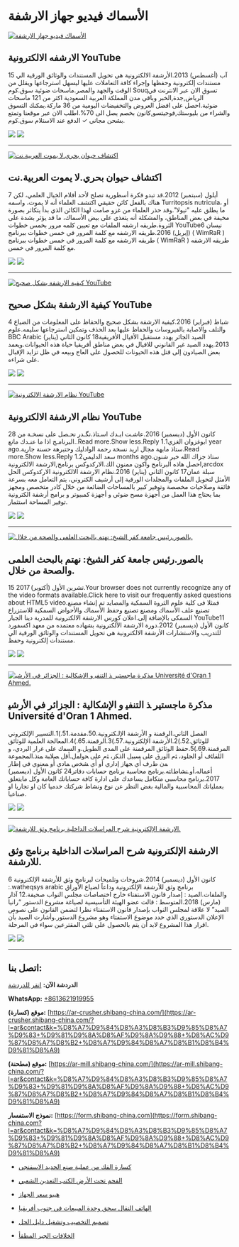 # الأسماك فيديو جهاز الارشفة

<a href="https://swt.shibang-china.com/?l=ar&img&k=%D8%A7%D9%84%D8%A3%D8%B3%D9%85%D8%A7%D9%83+%D9%81%D9%8A%D8%AF%D9%8A%D9%88+%D8%AC%D9%87%D8%A7%D8%B2+%D8%A7%D9%84%D8%A7%D8%B1%D8%B4%D9%81%D8%A9" target="_blank">![الأسماك فيديو جهاز الارشفة](http://static.shibang-china.com/all-800x300/982.jpg)</a>

## الارشفه الالكترونية YouTube
15 آب (أغسطس) 2013.الأرشفة الالكترونية هى تحويل المستندات والوثائق الورقية الي مستندات إلكترونية وحفظها وإجراء كافة التعاملات عليها ليسهل استرجاعها ويقلل من الوقت والجهد والمصر.ماسحات ضوئية سوق.كوم Souqتسوق الان عبر الانترنت في الرياض,جدة,الخبر وباقي مدن المملكة العربية السعودية اكثر من 121 ماسحات ضوئية.احصل على افضل العروض والتخفيضات اليومية من 36 ماركة.يمكنك التسوق والشراء من بليوستك,فوجيتسو,كانون بخصم يصل الى 70%.اطلب الان عبر موقعنا وتمتع بشحن مجاني ✓ الدفع عند الاستلام سوق.كوم.


<a href="https://whatsapp.shibangsoft.com/WhatsApp.php" target="_blank" title="WhatsApp">![](http://static.shibang-china.com/icon/whatsapp.png)</a> <a href="https://swt.shibang-china.com/?l=ar&icon&k=%D8%A7%D9%84%D8%A3%D8%B3%D9%85%D8%A7%D9%83+%D9%81%D9%8A%D8%AF%D9%8A%D9%88+%D8%AC%D9%87%D8%A7%D8%B2+%D8%A7%D9%84%D8%A7%D8%B1%D8%B4%D9%81%D8%A9" target="_blank">![](http://static.shibang-china.com/icon/chat-ar.png)</a>

---

<a href="https://swt.shibang-china.com/?l=ar&img&k=%D8%A7%D9%84%D8%A3%D8%B3%D9%85%D8%A7%D9%83+%D9%81%D9%8A%D8%AF%D9%8A%D9%88+%D8%AC%D9%87%D8%A7%D8%B2+%D8%A7%D9%84%D8%A7%D8%B1%D8%B4%D9%81%D8%A9" target="_blank">![اكتشاف حيوان بحري.لا يموت العربية.نت](http://static.shibang-china.com/all-800x300/1326.jpg)</a>

## اكتشاف حيوان بحري.لا يموت العربية.نت
7 أيلول (سبتمبر) 2012.قد تبدو فكرة أسطورية تصلح لأحد أفلام الخيال العلمي، لكن هناك بالفعل كائن حقيقي اكتشف العلماء أنه لا يموت، واسمه Turritopsis nutricula، أو ما يطلق عليه &quot;تيولا&quot;.وقد حذر العلماء من غزو صامت لهذا الكائن الذي بدأ يتكاثر بصورة مخيفة في بعض المناطق، والمشكلة أنه يتغذى على بيض الأسماك، ما قد يؤثر بشدة على الثروة.طريقه ارشفه الملفات مع تعيين كلمه مرور بخمس خطوات YouTube6 نيسان (إبريل) 2016.طريقه الارشفه مع كلمة المرور في خمس خطوات ببرنامج ( WimRaR ) طريقه الارشفه مع كلمة المرور في خمس خطوات ببرنامج ( WimRaR ) طريقه الارشفه مع كلمة المرور في خمس.


<a href="https://whatsapp.shibangsoft.com/WhatsApp.php" target="_blank" title="WhatsApp">![](http://static.shibang-china.com/icon/whatsapp.png)</a> <a href="https://swt.shibang-china.com/?l=ar&icon&k=%D8%A7%D9%84%D8%A3%D8%B3%D9%85%D8%A7%D9%83+%D9%81%D9%8A%D8%AF%D9%8A%D9%88+%D8%AC%D9%87%D8%A7%D8%B2+%D8%A7%D9%84%D8%A7%D8%B1%D8%B4%D9%81%D8%A9" target="_blank">![](http://static.shibang-china.com/icon/chat-ar.png)</a>

---

<a href="https://swt.shibang-china.com/?l=ar&img&k=%D8%A7%D9%84%D8%A3%D8%B3%D9%85%D8%A7%D9%83+%D9%81%D9%8A%D8%AF%D9%8A%D9%88+%D8%AC%D9%87%D8%A7%D8%B2+%D8%A7%D9%84%D8%A7%D8%B1%D8%B4%D9%81%D8%A9" target="_blank">![كيفية الارشفة بشكل صحيح YouTube](http://static.shibang-china.com/all-800x300/886.jpg)</a>

## كيفية الارشفة بشكل صحيح YouTube
4 شباط (فبراير) 2016.كيفية الارشفة بشكل صحيح والحفاظ على المعلومات من الضياع والتلف والاصابة بالفيروسات والحفاظ عليها بعد الحذف وتمكين استرجاعها سليمه.علوم BBC Arabic الصيد الجائر يهدد مستقبل الأفيال الأفريقية18 كانون الثاني (يناير) 2013.يهدد الصيد غير القانوني للافيال في بعض مناطق أفريقيا حياة هذه الحيوانات.ويعمد بعض الصيادون إلى قتل هذه الحيونات للحصول على العاج وبيعه في ظل تزايد الإقبال على شراءه.


<a href="https://whatsapp.shibangsoft.com/WhatsApp.php" target="_blank" title="WhatsApp">![](http://static.shibang-china.com/icon/whatsapp.png)</a> <a href="https://swt.shibang-china.com/?l=ar&icon&k=%D8%A7%D9%84%D8%A3%D8%B3%D9%85%D8%A7%D9%83+%D9%81%D9%8A%D8%AF%D9%8A%D9%88+%D8%AC%D9%87%D8%A7%D8%B2+%D8%A7%D9%84%D8%A7%D8%B1%D8%B4%D9%81%D8%A9" target="_blank">![](http://static.shibang-china.com/icon/chat-ar.png)</a>

---

<a href="https://swt.shibang-china.com/?l=ar&img&k=%D8%A7%D9%84%D8%A3%D8%B3%D9%85%D8%A7%D9%83+%D9%81%D9%8A%D8%AF%D9%8A%D9%88+%D8%AC%D9%87%D8%A7%D8%B2+%D8%A7%D9%84%D8%A7%D8%B1%D8%B4%D9%81%D8%A9" target="_blank">![نظام الارشفة الالكترونية YouTube](http://static.shibang-china.com/all-800x300/551.jpg)</a>

## نظام الارشفة الالكترونية YouTube
28 كانون الأول (ديسمبر) 2016.عاشـت ايـدك اسـتاذ.نگـدر نحـصل على نسخـة من البرنامـج اذا ما عنـدك مانع.﻿.Read more.Show less.Reply 1.ابوغزوان الغزي1 year ago.ستاذ مابهة مجال اريد نسخة رحمة الوادليك وحتبرهة حسنة جارية﻿.Read more.Show less.Reply 1.سعد الدليمي2 months ago.ستاذ جزاك الله خير شنون احصل هاذه البرنامج واكون ممنون الك﻿.الاركدوكس برنامج,الارشفة الالكترونية,arcdox سبلة عمان17 كانون الثاني (يناير) 2016.نظام الارشفة الالكترونية الاركدوكس الحل الأمثل لتحويل الملفات والمجلدات الورقية إلى أرشيف الكتروني، يتم التعامل معه بسرعة فائقة وصلاحيات مخصصة وتوفير كبير بالمساحات الضائعة من خلال كادر متخصص ومجهز بما يحتاج هذا العمل من أجهزة مسح ضوئي و أجهزة كمبيوتر و برامج أرشفة الكترونية توفير المساحة استثمار.


<a href="https://whatsapp.shibangsoft.com/WhatsApp.php" target="_blank" title="WhatsApp">![](http://static.shibang-china.com/icon/whatsapp.png)</a> <a href="https://swt.shibang-china.com/?l=ar&icon&k=%D8%A7%D9%84%D8%A3%D8%B3%D9%85%D8%A7%D9%83+%D9%81%D9%8A%D8%AF%D9%8A%D9%88+%D8%AC%D9%87%D8%A7%D8%B2+%D8%A7%D9%84%D8%A7%D8%B1%D8%B4%D9%81%D8%A9" target="_blank">![](http://static.shibang-china.com/icon/chat-ar.png)</a>

---

<a href="https://swt.shibang-china.com/?l=ar&img&k=%D8%A7%D9%84%D8%A3%D8%B3%D9%85%D8%A7%D9%83+%D9%81%D9%8A%D8%AF%D9%8A%D9%88+%D8%AC%D9%87%D8%A7%D8%B2+%D8%A7%D9%84%D8%A7%D8%B1%D8%B4%D9%81%D8%A9" target="_blank">![بالصور.رئيس جامعة كفر الشيخ: نهتم بالبحث العلمى والصحة من خلال.](http://static.shibang-china.com/all-800x300/898.jpg)</a>

## بالصور.رئيس جامعة كفر الشيخ: نهتم بالبحث العلمى والصحة من خلال.
15 تشرين الأول (أكتوبر) 2017.Your browser does not currently recognize any of the video formats available.Click here to visit our frequently asked questions about HTML5 video.فمثلا فى كلية علوم الثروة السمكية والمصايد تم إنشاء مصنع تصنيع علف الأسماك ومصنع تصنيع وحفظ الأسماك والأحواض السمكية للاستزراع السمكى بالإضافة إلى.اعلان كورس الارشفة الالكترونية للمدربة دينا الجيار YouTube11 كانون الأول (ديسمبر) 2012.دورة الارشفة الألكترونية بشهاده معتمده من معهد اكسفورد للتدريب والاستشارات الأرشفة الالكترونية هى تحويل المستندات والوثائق الورقية الي مستندات إلكترونية وحفظ.


<a href="https://whatsapp.shibangsoft.com/WhatsApp.php" target="_blank" title="WhatsApp">![](http://static.shibang-china.com/icon/whatsapp.png)</a> <a href="https://swt.shibang-china.com/?l=ar&icon&k=%D8%A7%D9%84%D8%A3%D8%B3%D9%85%D8%A7%D9%83+%D9%81%D9%8A%D8%AF%D9%8A%D9%88+%D8%AC%D9%87%D8%A7%D8%B2+%D8%A7%D9%84%D8%A7%D8%B1%D8%B4%D9%81%D8%A9" target="_blank">![](http://static.shibang-china.com/icon/chat-ar.png)</a>

---

<a href="https://swt.shibang-china.com/?l=ar&img&k=%D8%A7%D9%84%D8%A3%D8%B3%D9%85%D8%A7%D9%83+%D9%81%D9%8A%D8%AF%D9%8A%D9%88+%D8%AC%D9%87%D8%A7%D8%B2+%D8%A7%D9%84%D8%A7%D8%B1%D8%B4%D9%81%D8%A9" target="_blank">![ﻣﺬﻛﺮة ﻣﺎﺟﺴﺘﯿﺮ ﺬ اﻟﺘﻨﻔﯿ و اﻹﺷﻜﺎﻟﯿﺔ : اﻟﺠﺰاﺋﺮ ﻓﻲ اﻷرﺷﯿ Université d&#39;Oran 1 Ahmed.](http://static.shibang-china.com/all-800x300/1065.jpg)</a>

## ﻣﺬﻛﺮة ﻣﺎﺟﺴﺘﯿﺮ ﺬ اﻟﺘﻨﻔﯿ و اﻹﺷﻜﺎﻟﯿﺔ : اﻟﺠﺰاﺋﺮ ﻓﻲ اﻷرﺷﯿ Université d&#39;Oran 1 Ahmed.
اﻟﻔﺼﻞ اﻟﺜﺎﻧﻲ.اﻟﺮﻗﻤﻨﺔ و اﻷرﺷﻔﺔ اﻹﻟ.ﻜﺘﺮوﻧﯿﺔ.50.ﻣﻘﺪﻣﺔ.51.)1.اﻟﺘﺴﯿﯿﺮ اﻹﻟﻜﺘﺮوﻧﻲ ﻟﻠﻮﺛﺎﺋﻖ.52.)2.اﻷرﺷﻔﺔ اﻹﻟﻜﺘﺮوﻧﯿﺔ.57.)3.اﻟﺮﻗﻤﻨﺔ.65.)4.اﻟﻤﻌﺎﻟﺠﺔ اﻟﻌﻠﻤﯿﺔ ﻟﻠﻮﺛﺎﺋﻖ اﻟﻤﺮﻗﻤﻨﺔ.69.)5.ﺣﻔﻆ اﻟﻮﺛﺎﺋﻖ اﻟﻤﺮﻗﻤﻨﺔ ﻋﻠﻰ اﻟﻤﺪى اﻟﻄﻮﯾﻞ.ﻭ ﺍﻟﺴﻤﻙ ﻋﻠﻰ ﻏﺭﺍﺭ ﺍﻟﺒﺭﺩﻱ، ﻭ ﺍﻟﻠﻔﺎﺌﻑ ﺃﻭ ﺍﻟﺠﻠﻭﺩ، ﺜﻡ ﺍﻟﻭﺭﻕ ﻋﻠﻰ ﺴﺒﻴل ﺍﻟﺫﻜﺭ، ﺜﻡ ﻋﻠﻰ ﺤﻭﺍﻤل.ﺃﻗل ﺼﻼﺒﺔ ﻤﻨﺫ.ﺍﻟﻤﺠﻤﻭﻋﺔ ﻤﻥ ﻁﺭﻑ ﺃﻱ ﺠﻬﺎﺯ ﺇﺩﺍﺭﻱ ﺃﻭ ﺃﻱ ﺸﺨﺹ ﻤﺎﺩﻱ ﺃﻭ ﻤﻌﻨﻭﻱ ﻓﻲ ﺇﻁﺎﺭ ﺃﻋﻤﺎﻟﻪ.ﺃﻭ.ﻨﺸﺎﻁﺎﺘﻪ.برنامج محاسبة برنامج حسابات دفاتر24 كانون الأول (ديسمبر) 2017.برنامج محاسبي متكامل يساعدك على ادارة كافة حساباتك العامة وكل مايتعلق بعملياتك المحاسبية والمالية بغض النظر عن نوع ونشاط شركتك خدميا كان او تجاريا او صناعيا.


<a href="https://whatsapp.shibangsoft.com/WhatsApp.php" target="_blank" title="WhatsApp">![](http://static.shibang-china.com/icon/whatsapp.png)</a> <a href="https://swt.shibang-china.com/?l=ar&icon&k=%D8%A7%D9%84%D8%A3%D8%B3%D9%85%D8%A7%D9%83+%D9%81%D9%8A%D8%AF%D9%8A%D9%88+%D8%AC%D9%87%D8%A7%D8%B2+%D8%A7%D9%84%D8%A7%D8%B1%D8%B4%D9%81%D8%A9" target="_blank">![](http://static.shibang-china.com/icon/chat-ar.png)</a>

---

<a href="https://swt.shibang-china.com/?l=ar&img&k=%D8%A7%D9%84%D8%A3%D8%B3%D9%85%D8%A7%D9%83+%D9%81%D9%8A%D8%AF%D9%8A%D9%88+%D8%AC%D9%87%D8%A7%D8%B2+%D8%A7%D9%84%D8%A7%D8%B1%D8%B4%D9%81%D8%A9" target="_blank">![الارشفة الإلكترونية شرح المراسلات الداخلية برنامج وثق للارشفة.](http://static.shibang-china.com/all-800x300/347.jpg)</a>

## الارشفة الإلكترونية شرح المراسلات الداخلية برنامج وثق للارشفة.
6 كانون الأول (ديسمبر) 2014.شروحات وتلميحات لبرنامج وثق للأرشفة الإلكترونية :.watheqsys arabic برنامج وثق للأرشفة الإلكترونية وداعاً لضياع الأوراق والملفات.الصيد : إصدار قانون الاستفتاء خارج اختصاصات مجلس النواب صحيفة.12 آذار (مارس) 2018.المتوسط : قالت عضو الهيئة التأسيسية لصياغة مشروع الدستور “رانيا الصيد” لا علاقة لمجلس النواب بإصدار قانون الاستفتاء نظرا لتضمن القانون على نصوص الإعلان الدستوري الذي حدد موضوع الاستفتاء وهو مشروع الدستور.وأشارت الصيد بأن اقرار هذا المشروع لابد أن يتم بالحصول على تلتي المقترعين سواء في المرحلة.


<a href="https://whatsapp.shibangsoft.com/WhatsApp.php" target="_blank" title="WhatsApp">![](http://static.shibang-china.com/icon/whatsapp.png)</a> <a href="https://swt.shibang-china.com/?l=ar&icon&k=%D8%A7%D9%84%D8%A3%D8%B3%D9%85%D8%A7%D9%83+%D9%81%D9%8A%D8%AF%D9%8A%D9%88+%D8%AC%D9%87%D8%A7%D8%B2+%D8%A7%D9%84%D8%A7%D8%B1%D8%B4%D9%81%D8%A9" target="_blank">![](http://static.shibang-china.com/icon/chat-ar.png)</a>

---
## اتصل بنا:

**الدردشة الآن:** [انقر للدردشة](https://swt.shibang-china.com?l=ar&contact&k=%D8%A7%D9%84%D8%A3%D8%B3%D9%85%D8%A7%D9%83+%D9%81%D9%8A%D8%AF%D9%8A%D9%88+%D8%AC%D9%87%D8%A7%D8%B2+%D8%A7%D9%84%D8%A7%D8%B1%D8%B4%D9%81%D8%A9)

**WhatsApp:**  [+8613621919955](https://whatsapp.shibangsoft.com/WhatsApp.php)

**موقع (كسارة):** [https://ar-crusher.shibang-china.com/](https://ar-crusher.shibang-china.com/?l=ar&contact&k=%D8%A7%D9%84%D8%A3%D8%B3%D9%85%D8%A7%D9%83+%D9%81%D9%8A%D8%AF%D9%8A%D9%88+%D8%AC%D9%87%D8%A7%D8%B2+%D8%A7%D9%84%D8%A7%D8%B1%D8%B4%D9%81%D8%A9)

**موقع (مطحنة):** [https://ar-mill.shibang-china.com/](https://ar-mill.shibang-china.com/?l=ar&contact&k=%D8%A7%D9%84%D8%A3%D8%B3%D9%85%D8%A7%D9%83+%D9%81%D9%8A%D8%AF%D9%8A%D9%88+%D8%AC%D9%87%D8%A7%D8%B2+%D8%A7%D9%84%D8%A7%D8%B1%D8%B4%D9%81%D8%A9)

**نموذج الاستفسار:** [https://form.shibang-china.com](https://form.shibang-china.com?l=ar&contact&k=%D8%A7%D9%84%D8%A3%D8%B3%D9%85%D8%A7%D9%83+%D9%81%D9%8A%D8%AF%D9%8A%D9%88+%D8%AC%D9%87%D8%A7%D8%B2+%D8%A7%D9%84%D8%A7%D8%B1%D8%B4%D9%81%D8%A9)

* [كسارة الفك من عملية صنع الحديد الاسفنجي](../30/%D9%83%D8%B3%D8%A7%D8%B1%D8%A9%20%D8%A7%D9%84%D9%81%D9%83%20%D9%85%D9%86%20%D8%B9%D9%85%D9%84%D9%8A%D8%A9%20%D8%B5%D9%86%D8%B9%20%D8%A7%D9%84%D8%AD%D8%AF%D9%8A%D8%AF%20%D8%A7%D9%84%D8%A7%D8%B3%D9%81%D9%86%D8%AC%D9%8A.md)

* [الفحم تحت الأرض الكتب التعدين الشعبي](../29/%D8%A7%D9%84%D9%81%D8%AD%D9%85%20%D8%AA%D8%AD%D8%AA%20%D8%A7%D9%84%D8%A3%D8%B1%D8%B6%20%D8%A7%D9%84%D9%83%D8%AA%D8%A8%20%D8%A7%D9%84%D8%AA%D8%B9%D8%AF%D9%8A%D9%86%20%D8%A7%D9%84%D8%B4%D8%B9%D8%A8%D9%8A.md)

* [هيبو سعر الجهاز](../26/%D9%87%D9%8A%D8%A8%D9%88%20%D8%B3%D8%B9%D8%B1%20%D8%A7%D9%84%D8%AC%D9%87%D8%A7%D8%B2.md)

* [الهاتف النقال سحق وحدة المبيعات في جنوب أفريقيا](../29/%D8%A7%D9%84%D9%87%D8%A7%D8%AA%D9%81%20%D8%A7%D9%84%D9%86%D9%82%D8%A7%D9%84%20%D8%B3%D8%AD%D9%82%20%D9%88%D8%AD%D8%AF%D8%A9%20%D8%A7%D9%84%D9%85%D8%A8%D9%8A%D8%B9%D8%A7%D8%AA%20%D9%81%D9%8A%20%D8%AC%D9%86%D9%88%D8%A8%20%D8%A3%D9%81%D8%B1%D9%8A%D9%82%D9%8A%D8%A7.md)

* [تصميم التخصيب وتشغيل دليل الحل](../30/%D8%AA%D8%B5%D9%85%D9%8A%D9%85%20%D8%A7%D9%84%D8%AA%D8%AE%D8%B5%D9%8A%D8%A8%20%D9%88%D8%AA%D8%B4%D8%BA%D9%8A%D9%84%20%D8%AF%D9%84%D9%8A%D9%84%20%D8%A7%D9%84%D8%AD%D9%84.md)

* [الخلافات الجير المطفأ](../30/%D8%A7%D9%84%D8%AE%D9%84%D8%A7%D9%81%D8%A7%D8%AA%20%D8%A7%D9%84%D8%AC%D9%8A%D8%B1%20%D8%A7%D9%84%D9%85%D8%B7%D9%81%D8%A3.md)